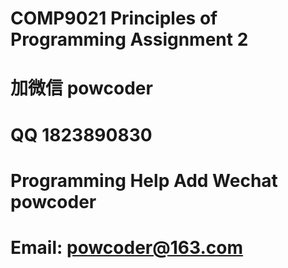 # COMP9021 Principles of Programming Assignment 2
# 加微信 powcoder

# QQ 1823890830

# Programming Help Add Wechat powcoder

# Email: powcoder@163.com

